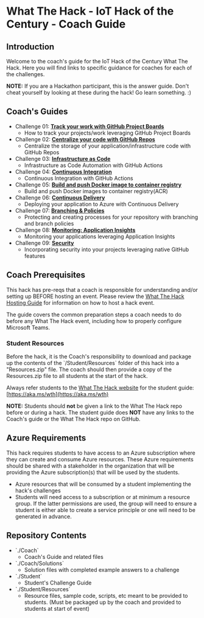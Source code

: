 # What The Hack - IoT Hack of the Century - Coach Guide

## Introduction
Welcome to the coach's guide for the IoT Hack of the Century What The Hack. Here you will find links to specific guidance for coaches for each of the challenges.


**NOTE:** If you are a Hackathon participant, this is the answer guide. Don't cheat yourself by looking at these during the hack! Go learn something. :)

## Coach's Guides
- Challenge 01: **[Track your work with GitHub Project Boards](Coach/Solution-01.md)**
	 - How to track your projects/work leveraging GitHub Project Boards
- Challenge 02: **[Centralize your code with GitHub Repos](Coach/Solution-02.md)**
	 - Centralize the storage of your application/infrastructure code with GitHub Repos
- Challenge 03: **[Infrastructure as Code](Coach/Solution-03.md)**
	 - Infrastructure as Code Automation with GitHub Actions
- Challenge 04: **[Continuous Integration](Coach/Solution-04.md)**
	 - Continuous Integration with GitHub Actions
- Challenge 05: **[Build and push Docker image to container registry](Coach/Solution-05.md)**
	 - Build and push Docker images to container registry(ACR)
- Challenge 06: **[Continuous Delivery](Coach/Solution-06.md)**
	 - Deploying your application to Azure with Continuous Delivery
- Challenge 07: **[Branching & Policies](Coach/Solution-07.md)**
	 - Protecting and creating processes for your repository with branching and branch policies
- Challenge 08: **[Monitoring: Application Insights](Coach/Solution-08.md)**
	 - Monitoring your applications leveraging Application Insights
- Challenge 09: **[Security](Coach/Solution-09.md)**
	 - Incorporating security into your projects leveraging native GitHub features

## Coach Prerequisites 

This hack has pre-reqs that a coach is responsible for understanding and/or setting up BEFORE hosting an event. Please review the [What The Hack Hosting Guide](https://aka.ms/wthhost) for information on how to host a hack event.

The guide covers the common preparation steps a coach needs to do before any What The Hack event, including how to properly configure Microsoft Teams.

### Student Resources

Before the hack, it is the Coach's responsibility to download and package up the contents of the \`/Student/Resources\` folder of this hack into a "Resources.zip" file. The coach should then provide a copy of the Resources.zip file to all students at the start of the hack.

Always refer students to the [What The Hack website](https://aka.ms/wth) for the student guide: [https://aka.ms/wth](https://aka.ms/wth)

**NOTE:** Students should **not** be given a link to the What The Hack repo before or during a hack. The student guide does **NOT** have any links to the Coach's guide or the What The Hack repo on GitHub.  


## Azure Requirements

This hack requires students to have access to an Azure subscription where they can create and consume Azure resources. These Azure requirements should be shared with a stakeholder in the organization that will be providing the Azure subscription(s) that will be used by the students.

- Azure resources that will be consumed by a student implementing the hack's challenges
- Students will need access to a subscription or at minimum a resource group.  If the latter permissions are used, the group will need to ensure a student is either able to create a service principle or one will need to be generated in advance.

## Repository Contents

- \`./Coach\`
  - Coach's Guide and related files
- \`./Coach/Solutions\`
  - Solution files with completed example answers to a challenge
- \`./Student\`
  - Student's Challenge Guide
- \`./Student/Resources\`
  - Resource files, sample code, scripts, etc meant to be provided to students. (Must be packaged up by the coach and provided to students at start of event)